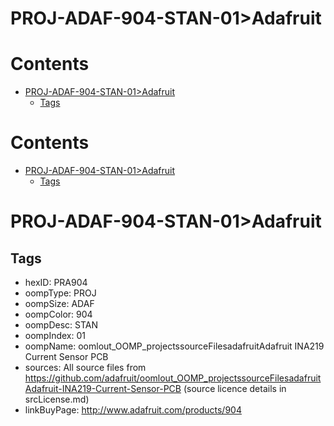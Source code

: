 
PROJ-ADAF-904-STAN-01>Adafruit
==============================

Contents
========

* [PROJ-ADAF-904-STAN-01>Adafruit](#proj-adaf-904-stan-01adafruit)
	* [Tags](#tags)

Contents
========

* [PROJ-ADAF-904-STAN-01>Adafruit](#proj-adaf-904-stan-01adafruit)
	* [Tags](#tags)

# PROJ-ADAF-904-STAN-01>Adafruit

## Tags

- hexID: PRA904
- oompType: PROJ
- oompSize: ADAF
- oompColor: 904
- oompDesc: STAN
- oompIndex: 01
- oompName: oomlout_OOMP_projectssourceFilesadafruitAdafruit INA219 Current Sensor PCB
- sources: All source files from https://github.com/adafruit/oomlout_OOMP_projectssourceFilesadafruitAdafruit-INA219-Current-Sensor-PCB (source licence details in srcLicense.md)
- linkBuyPage: http://www.adafruit.com/products/904
